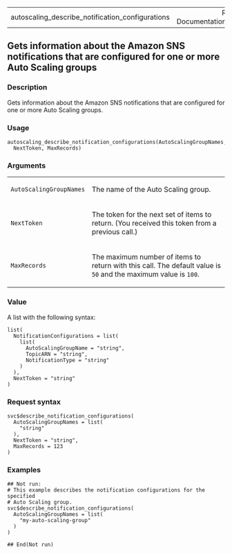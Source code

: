 <table style="width: 100%;">
<tbody>
<tr class="odd">
<td>autoscaling_describe_notification_configurations</td>
<td style="text-align: right;">R Documentation</td>
</tr>
</tbody>
</table>

## Gets information about the Amazon SNS notifications that are configured for one or more Auto Scaling groups

### Description

Gets information about the Amazon SNS notifications that are configured
for one or more Auto Scaling groups.

### Usage

    autoscaling_describe_notification_configurations(AutoScalingGroupNames,
      NextToken, MaxRecords)

### Arguments

<table>
<colgroup>
<col style="width: 35%" />
<col style="width: 65%" />
</colgroup>
<tbody>
<tr class="odd">
<td><code
id="autoscaling_describe_notification_configurations_:_AutoScalingGroupNames">AutoScalingGroupNames</code></td>
<td><p>The name of the Auto Scaling group.</p></td>
</tr>
<tr class="even">
<td><code
id="autoscaling_describe_notification_configurations_:_NextToken">NextToken</code></td>
<td><p>The token for the next set of items to return. (You received this
token from a previous call.)</p></td>
</tr>
<tr class="odd">
<td><code
id="autoscaling_describe_notification_configurations_:_MaxRecords">MaxRecords</code></td>
<td><p>The maximum number of items to return with this call. The default
value is <code>50</code> and the maximum value is
<code>100</code>.</p></td>
</tr>
</tbody>
</table>

### Value

A list with the following syntax:

    list(
      NotificationConfigurations = list(
        list(
          AutoScalingGroupName = "string",
          TopicARN = "string",
          NotificationType = "string"
        )
      ),
      NextToken = "string"
    )

### Request syntax

    svc$describe_notification_configurations(
      AutoScalingGroupNames = list(
        "string"
      ),
      NextToken = "string",
      MaxRecords = 123
    )

### Examples

    ## Not run: 
    # This example describes the notification configurations for the specified
    # Auto Scaling group.
    svc$describe_notification_configurations(
      AutoScalingGroupNames = list(
        "my-auto-scaling-group"
      )
    )

    ## End(Not run)
